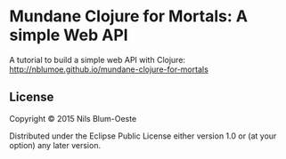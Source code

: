 # Mundane Clojure for Mortals: A simple Web API

A tutorial to build a simple web API with Clojure:
http://nblumoe.github.io/mundane-clojure-for-mortals

## License

Copyright © 2015 Nils Blum-Oeste

Distributed under the Eclipse Public License either version 1.0 or (at
your option) any later version.
